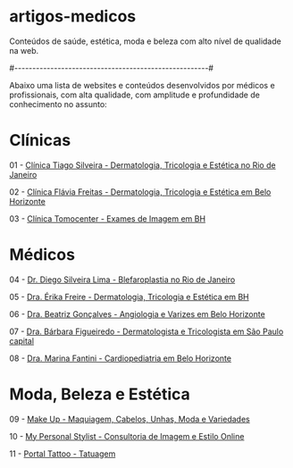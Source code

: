 # artigos-medicos
Conteúdos de saúde, estética, moda e beleza com alto nível de qualidade na web.

#------------------------------------------------------#

Abaixo uma lista de websites e conteúdos desenvolvidos por médicos e profissionais, com alta qualidade, com amplitude e profundidade de conhecimento no assunto:

# Clínicas

01 - [Clínica Tiago Silveira - Dermatologia, Tricologia e Estética no Rio de Janeiro](https://tiagosilveira.med.br)

02 - [Clínica Flávia Freitas - Dermatologia, Tricologia e Estética em Belo Horizonte](https://erikafreiredermato.com.br)

03 - [Clínica Tomocenter - Exames de Imagem em BH](https://comocenter.com.br)

# Médicos

04 - [Dr. Diego Silveira Lima - Blefaroplastia no Rio de Janeiro](https://drdiegosilveira.com.br)

05 - [Dra. Érika Freire - Dermatologia, Tricologia e Estética em BH](https://erikafreiredermato.com.br)

06 - [Dra. Beatriz Gonçalves - Angiologia e Varizes em Belo Horizonte](https://drabeatrizgoncalves.com.br)

07 - [Dra. Bárbara Figueiredo - Dermatologista e Tricologista em São Paulo capital](https://barbarafigueiredodermato.com.br)

08 - [Dra. Marina Fantini - Cardiopediatria em Belo Horizonte](https://marinafantini.com.br)

# Moda, Beleza e Estética

09 - [Make Up - Maquiagem, Cabelos, Unhas, Moda e Variedades](https://makeup.com.br)

10 - [My Personal Stylist - Consultoria de Imagem e Estilo Online](https://myps.com.br)

11 - [Portal Tattoo - Tatuagem](https://portaltattoo.com)
